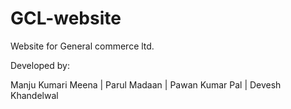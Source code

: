 GCL-website
===========

Website for General commerce ltd.

Developed by:

Manju Kumari Meena | Parul Madaan | Pawan Kumar Pal | Devesh Khandelwal
